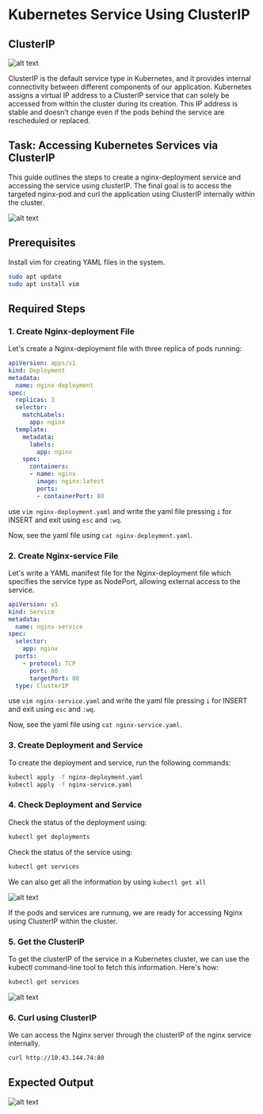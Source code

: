 # Kubernetes Service Using ClusterIP

## ClusterIP

![alt text](https://raw.githubusercontent.com/Minhaz00/K8s-lab/nabil-branch/Lab-ClusterIP/images/Clusterip.PNG)

ClusterIP is the default service type in Kubernetes, and it provides internal connectivity between different components of our application. Kubernetes assigns a virtual IP address to a ClusterIP service that can solely be accessed from within the cluster during its creation. This IP address is stable and doesn’t change even if the pods behind the service are rescheduled or replaced.

## Task: Accessing Kubernetes Services via ClusterIP

This guide outlines the steps to create a nginx-deployment service and accessing the service using clusterIP. The final goal is to access the targeted nginx-pod and curl the application using ClusterIP internally within the cluster.

![alt text](https://raw.githubusercontent.com/Minhaz00/K8s-lab/nabil-branch/Lab-ClusterIP/images/Clusterip-nginx.PNG)

## Prerequisites

Install vim for creating YAML files in the system.

```bash
sudo apt update
sudo apt install vim
```

## Required Steps

### 1. Create Nginx-deployment File

Let's create a Nginx-deployment file with three replica of pods running:

```yaml
apiVersion: apps/v1
kind: Deployment
metadata:
  name: nginx-deployment
spec:
  replicas: 3
  selector:
    matchLabels:
      app: nginx
  template:
    metadata:
      labels:
        app: nginx
    spec:
      containers:
      - name: nginx
        image: nginx:latest
        ports:
        - containerPort: 80
```

use ``vim nginx-deployment.yaml`` and write the yaml file pressing ``i`` for INSERT and exit using ``esc`` and ``:wq``.

Now, see the yaml file using ``cat nginx-deployment.yaml``.

### 2. Create Nginx-service File

Let's write a YAML manifest file for the Nginx-deployment file which specifies the service type as NodePort, allowing external access to the service.

```yaml
apiVersion: v1
kind: Service
metadata:
  name: nginx-service
spec:
  selector:
    app: nginx
  ports:
    - protocol: TCP
      port: 80
      targetPort: 80
  type: ClusterIP
```
use ``vim nginx-service.yaml`` and write the yaml file pressing ``i`` for INSERT and exit using ``esc`` and ``:wq``.

Now, see the yaml file using ``cat nginx-service.yaml``.

### 3. Create Deployment and Service

To create the deployment and service, run the following commands:

```bash
kubectl apply -f nginx-deployment.yaml
kubectl apply -f nginx-service.yaml
```

### 4. Check Deployment and Service

Check the status of the deployment using:

```bash
kubectl get deployments
```

Check the status of the service using:

```bash
kubectl get services
```

We can also get all the information by using ``kubectl get all``

![alt text](https://raw.githubusercontent.com/Minhaz00/K8s-lab/nabil-branch/Lab-ClusterIP/images/Get-all.PNG)

If the pods and services are runnung, we are ready for accessing Nginx using ClusterIP within the cluster.

### 5. Get the ClusterIP

To get the clusterIP of the service in a Kubernetes cluster, we can use the kubectl command-line tool to fetch this information. Here's how:

```bash
kubectl get services
```

![alt text](https://raw.githubusercontent.com/Minhaz00/K8s-lab/nabil-branch/Lab-ClusterIP/images/svc-clusterip.png)

### 6. Curl using ClusterIP

We can access the Nginx server through the clusterIP of the nginx service internally.

```bash
curl http://10.43.144.74:80
```

## Expected Output

![alt text](https://raw.githubusercontent.com/Minhaz00/K8s-lab/nabil-branch/Lab-ClusterIP/images/clusterip-output.PNG)




